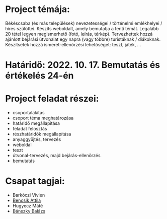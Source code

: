 # Project témája:
Békéscsaba (és más települések) nevezetességei / történelmi emlékhelyei / híres szülöttei.
Készíts weboldalt, amely bemutatja a fenti témát. Legalább 20 tétel legyen megismerhető (fotó, leírás, térkép). Tervezhettek hozzá ajánlott bejárási útvonalat egy napra (vagy többre) turistáknak / diákoknak. Készítsetek hozzá ismeret-ellenőrzési lehetőséget: teszt, játék, ...

# Határidő: 2022. 10. 17. Bemutatás és értékelés 24-én

# Project feladat részei:
- csoportalakítás
- csoport téma meghatározása
- határidő megállapítása
- feladat felosztás
- részhatáridők megállapítása
- anyaggyűjtés, tervezés
- weboldal
- teszt
- útvonal-tervezés, majd bejárás-ellenőrzés
- bemutatás

# Csapat tagjai:
- Barkóczi Vivien
- [Bencsik Attila](https://github.com/Sco-Ttt)
- Hugyecz Máté
- [Bánszky Balázs](https://github.com/BBpezsgo)